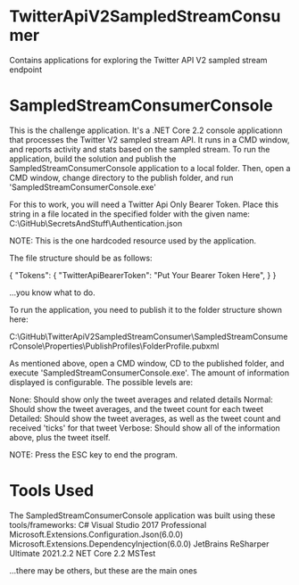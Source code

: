 # TwitterApiV2SampledStreamConsumer
 Contains applications for exploring the Twitter API V2 sampled stream endpoint
 
# SampledStreamConsumerConsole
This is the challenge application. It's a .NET Core 2.2 console applicationn that processes the Twitter V2 sampled stream API.  It runs in a CMD window, and reports activity and stats based on the sampled stream.  To run the application, build the solution and publish the SampledStreamConsumerConsole application to a local folder.  Then, open a CMD window, change directory to the publish folder, and run 'SampledStreamConsumerConsole.exe'

For this to work, you will need a Twitter Api Only Bearer Token.  Place this string in a file located in the specified folder with the given name:
C:\GitHub\SecretsAndStuff\Authentication.json

NOTE: This is the one hardcoded resource used by the application.

The file structure should be as follows:

{
  "Tokens": {
    "TwitterApiBearerToken": "Put Your Bearer Token Here",
  }
}

...you know what to do.

To run the application, you need to publish it to the folder structure shown here:

C:\GitHub\TwitterApiV2SampledStreamConsumer\SampledStreamConsumerConsole\Properties\PublishProfiles\FolderProfile.pubxml

As mentioned above, open a CMD window, CD to the published folder, and execute 'SampledStreamConsumerConsole.exe'. The amount of information displayed is configurable.  The possible levels are:

None: Should show only the tweet averages and related details
Normal: Should show the tweet averages, and the tweet count for each tweet
Detailed: Should show the tweet averages, as well as the tweet count and received 'ticks' for that tweet
Verbose: Should show all of the information above, plus the tweet itself.

NOTE: Press the ESC key to end the program.

# Tools Used
The SampledStreamConsumerConsole application was built using these tools/frameworks:
C#
Visual Studio 2017 Professional
Microsoft.Extensions.Configuration.Json(6.0.0)
Microsoft.Extensions.DependencyInjection(6.0.0)
JetBrains ReSharper Ultimate 2021.2.2
NET Core 2.2
MSTest

...there may be others, but these are the main ones

